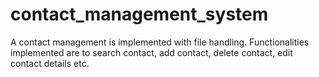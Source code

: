 # contact_management_system
A contact management is implemented with file handling. Functionalities implemented are to search contact, add contact, delete contact, edit contact details etc.
